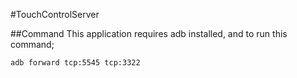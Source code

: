 #TouchControlServer

##Command
This application requires adb installed, and to run this command;
```bash
adb forward tcp:5545 tcp:3322
```